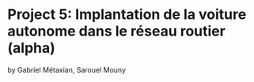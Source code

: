 # Project 5: Implantation de la voiture autonome dans le réseau routier (alpha)
by Gabriel Métaxian, Sarouel Mouny
